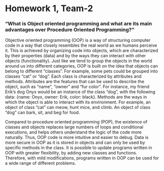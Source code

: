 # Homework 1, Team-2

### “What is Object oriented programming and what are its main advantages over Procedure Oriented Programming?”

Objective oriented programming (OOP) is a way of structuring computer code in a way that closely resembles the real world as we humans perceive it. This is achieved by organizing code into objects, which are characterized by their properties (data) and by the ways they can interact with other objects (functionality). Just like we tend to group the objects in the world around us into different categories, OOP is built on the idea that objects can belong to different “classes”. For example, some pets could be grouped into classes “cat” or “dog”. Each class is characterized by attributes and methods. Attributes are the features that can be used to describe the object, such as “name”, “owner” and “fur color”. For instance, my friend Erik’s dog Onyx would be an instance of the class “dog”, with the following data: {name: Onyx, owner: Erik, color: black}. Methods are the ways in which the object is able to interact with its environment. For example, an object of class “cat” can meow, hunt mice, and climb. An object of class “dog” can bark, sit, and beg for food.

Compared to procedure oriented programming (POP), the existence of classes and objects replaces large numbers of loops and conditional executions, and helps others understand the logic of the code more naturally. Thus, OOP code is more intuitive and easier to debug. Data is more secure in OOP as it is stored in objects and can only be used by specific methods in the class. It is possible to update programs written in OOP with greater flexibility, by adding new classes and functions. Therefore, with mild modifications, programs written in OOP can be used for a wide range of different problems.

